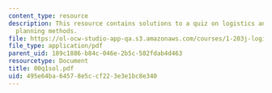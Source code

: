 ```yaml
---
content_type: resource
description: This resource contains solutions to a quiz on logistics and transportation
  planning methods.
file: https://ol-ocw-studio-app-qa.s3.amazonaws.com/courses/1-203j-logistical-and-transportation-planning-methods-fall-2006/495e64ba64578e5ccf223e3e1bc8e340_00q1sol.pdf
file_type: application/pdf
parent_uid: 189c1886-b84c-046e-2b5c-582fdab4d463
resourcetype: Document
title: 00q1sol.pdf
uid: 495e64ba-6457-8e5c-cf22-3e3e1bc8e340
---
```

